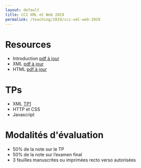 ```yaml
---
layout: default
title: CCI XML et Web 2019
permalink: /teaching/2019/cci-xml-web-2019
---
```


# Resources 
* Introduction [pdf à jour](https://docs.google.com/presentation/d/1Fth_ibz3lJyqgVr_EtcjJyTbnOV3O6YRzzEmbgXYc1w/export/pdf)
* XML [pdf à jour](https://docs.google.com/presentation/d/1OuEvTF7Z1hjHw_4y3y3FyG2Q1reCD54ZsyiA1H91n88/export/pdf)
* HTML [pdf à jour](https://docs.google.com/presentation/d/1tZw4uioUspiyqydXgdHRv-Wwo_FALhhIyVfjipw1fDY/export/pdf)

# TPs
* XML [TP1](https://valentin.lachand.net/teaching/2019/cci-xml-web-2019-tp)
* HTTP et CSS
* Javascript

# Modalités d'évaluation
- 50% de la note sur le TP
- 50% de la note sur l’examen final
- 3 feuilles manuscrites ou imprimées recto verso autorisées
